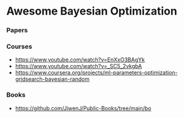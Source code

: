 # Awesome Bayesian Optimization





### Papers


### Courses
- https://www.youtube.com/watch?v=EnXxO3BAgYk
- https://www.youtube.com/watch?v=_SC5_2vkgbA
- https://www.coursera.org/projects/ml-parameters-optimization-gridsearch-bayesian-random

### Books
- https://github.com/JiwenJ/Public-Books/tree/main/bo
